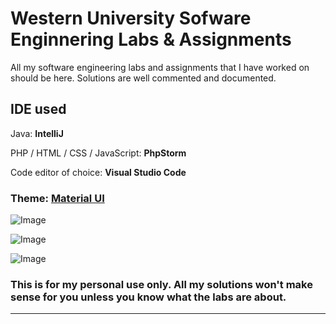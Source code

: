 # Western University Sofware Enginnering Labs & Assignments

All my software engineering labs and assignments that I have worked on should be here. Solutions are well commented and documented. 

## IDE used

Java: **IntelliJ**

PHP / HTML / CSS / JavaScript: **PhpStorm**

Code editor of choice: **Visual Studio Code**

### Theme: [Material UI](https://plugins.jetbrains.com/plugin/8006-material-theme-ui/)

![Image](https://rishabbhatt.com/img/github/ide.png)

![Image](https://rishabbhatt.com/img/github/ide-2.png)

![Image](https://rishabbhatt.com/img/github/terminal.png)

### This is for my personal use only. All my solutions won't make sense for you unless you know what the labs are about.

----



